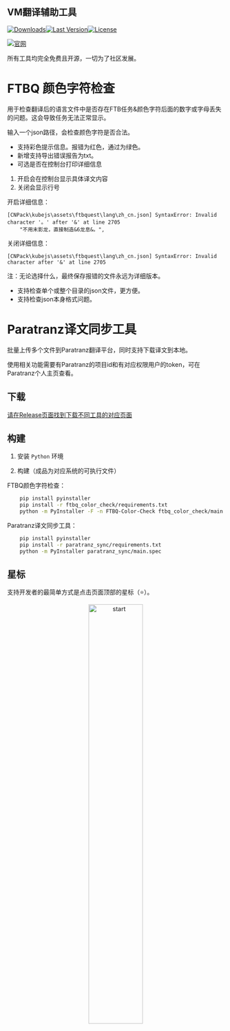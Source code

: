 ## VM翻译辅助工具

[![Downloads](https://img.shields.io/github/downloads/VM-Chinese-translate-group/translate-tools/total?style=flat-square&logo=github)](https://github.com/VM-Chinese-translate-group/translate-tools/releases/)[![Last Version](https://img.shields.io/github/release/VM-Chinese-translate-group/translate-tools/all.svg?style=flat-square)](https://github.com/VM-Chinese-translate-group/translate-tools/releases/)[![License](https://img.shields.io/github/license/VM-Chinese-translate-group/translate-tools?style=flat-square)](LICENSE)

[![官网](https://img.shields.io/badge/官网-介绍-blue?style=flat-square)](https://vmct-cn.top/tools)

所有工具均完全免费且开源，一切为了社区发展。

# FTBQ 颜色字符检查

用于检查翻译后的语言文件中是否存在FTB任务&颜色字符后面的数字或字母丢失的问题。这会导致任务无法正常显示。

输入一个json路径，会检查颜色字符是否合法。

- 支持彩色提示信息。报错为红色，通过为绿色。
- 新增支持导出错误报告为txt。
- 可选是否在控制台打印详细信息
1. 开启会在控制台显示具体译文内容
2. 关闭会显示行号

开启详细信息：
```
[CNPack\kubejs\assets\ftbquest\lang\zh_cn.json] SyntaxError: Invalid character '。' after '&' at line 2705
    "不用末影龙，直接制造&6龙息&。",
```

关闭详细信息：

```
[CNPack\kubejs\assets\ftbquest\lang\zh_cn.json] SyntaxError: Invalid character after '&' at line 2705
```

注：无论选择什么，最终保存报错的文件永远为详细版本。
- 支持检查单个或整个目录的json文件，更方便。
- 支持检查json本身格式问题。

# Paratranz译文同步工具

批量上传多个文件到Paratranz翻译平台，同时支持下载译文到本地。

使用相关功能需要有Paratranz的项目id和有对应权限用户的token，可在Paratranz个人主页查看。

## 下载

<a href="https://github.com/VM-Chinese-translate-group/translate-tools/releases">请在Release页面找到下载不同工具的对应页面</a>

## 构建

1. 安装 `Python` 环境

2. 构建（成品为对应系统的可执行文件）

FTBQ颜色字符检查：
```bash
    pip install pyinstaller
    pip install -r ftbq_color_check/requirements.txt
    python -m PyInstaller -F -n FTBQ-Color-Check ftbq_color_check/main.py
```

Paratranz译文同步工具：
```bash
    pip install pyinstaller
    pip install -r paratranz_sync/requirements.txt
    python -m PyInstaller paratranz_sync/main.spec
```

## 星标

支持开发者的最简单方式是点击页面顶部的星标（⭐）。

<p style="text-align: center;">
    <a href="https://api.star-history.com/svg?repos=VM-Chinese-translate-group/translate-tools&Date">
        <img alt="start" width=50% src="https://api.star-history.com/svg?repos=VM-Chinese-translate-group/translate-tools&Date"/>
    </a>
</p>